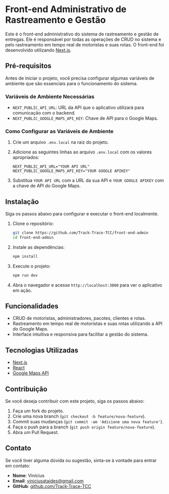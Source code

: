 # Front-end Administrativo de Rastreamento e Gestão

Este é o front-end administrativo do sistema de rastreamento e gestão de entregas. Ele é responsável por todas as operações de CRUD no sistema e pelo rastreamento em tempo real de motoristas e suas rotas. O front-end foi desenvolvido utilizando [Next.js](https://nextjs.org/).

## Pré-requisitos

Antes de iniciar o projeto, você precisa configurar algumas variáveis de ambiente que são essenciais para o funcionamento do sistema.

### Variáveis de Ambiente Necessárias

- `NEXT_PUBLIC_API_URL`: URL da API que o aplicativo utilizará para comunicação com o backend.
- `NEXT_PUBLIC_GOOGLE_MAPS_API_KEY`: Chave de API para o Google Maps.

### Como Configurar as Variáveis de Ambiente

1. Crie um arquivo `.env.local` na raiz do projeto.
2. Adicione as seguintes linhas ao arquivo `.env.local` com os valores apropriados:

    ```plaintext
    NEXT_PUBLIC_API_URL="YOUR API URL"
    NEXT_PUBLIC_GOOGLE_MAPS_API_KEY="YOUR GOOGLE APIKEY"
    ```

3. Substitua `YOUR API URL` com a URL da sua API e `YOUR GOOGLE APIKEY` com a chave de API do Google Maps.

## Instalação

Siga os passos abaixo para configurar e executar o front-end localmente.

1. Clone o repositório:

    ```bash
    git clone https://github.com/Track-Trace-TCC/front-end-admin
    cd front-end-admin
    ```

2. Instale as dependências:

    ```bash
    npm install
    ```

3. Execute o projeto:

    ```bash
    npm run dev
    ```

4. Abra o navegador e acesse `http://localhost:3000` para ver o aplicativo em ação.

## Funcionalidades

- CRUD de motoristas, administradores, pacotes, clientes e rotas.
- Rastreamento em tempo real de motoristas e suas rotas utilizando a API do Google Maps.
- Interface intuitiva e responsiva para facilitar a gestão do sistema.

## Tecnologias Utilizadas

- [Next.js](https://nextjs.org/)
- [React](https://reactjs.org/)
- [Google Maps API](https://developers.google.com/maps/documentation/javascript/overview)

## Contribuição

Se você deseja contribuir com este projeto, siga os passos abaixo:

1. Faça um fork do projeto.
2. Crie uma nova branch (`git checkout -b feature/nova-feature`).
3. Commit suas mudanças (`git commit -am 'Adicione uma nova feature'`).
4. Faça o push para a branch (`git push origin feature/nova-feature`).
5. Abra um Pull Request.

## Contato

Se você tiver alguma dúvida ou sugestão, sinta-se à vontade para entrar em contato:

- **Nome**: Vinícius
- **Email**: viniciusataides@gmail.com
- **GitHub**: [github.com/Track-Trace-TCC](https://github.com/Track-Trace-TCC)